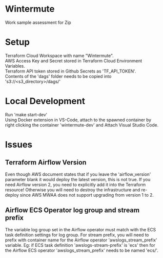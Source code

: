 # Wintermute
Work sample assessment for Zip

# Setup
Terraform Cloud Workspace with name "Wintermute". <br>
AWS Access Key and Secret stored in Terraform Cloud Environment Variables. <br>
Terraform API token stored in Github Secrets as 'TF_API_TOKEN'. <br>
Contents of the 'dags' folder needs to be copied into 's3://<s3_directory>/dags/' <br>

# Local Development
Run 'make start-dev' <br>
Using Docker extension in VS-Code, attach to the spawned container by right clicking the container 'wintermute-dev' and Attach Visual Studio Code.

# Issues
## Terraform Airflow Version
Even though AWS document states that if you leave the 'airflow_version' parameter blank it would deploy the latest version, this is not true. If you need Airflow version 2, you need to explicitly add it into the Terraform resource! Otherwise you will need to destroy the infrastructure and re-deploy since AWS MWAA does not support upgrading from version 1 to 2.

## Airflow ECS Operator log group and stream prefix
The variable log group set in the Airflow operator must match with the ECS task definition settings for log group. For stream prefix, you will need to prefix with container name for the Airflow operator 'awslogs_stream_prefix' variable. Eg: if ECS task definition 'awslogs-stream-prefix' is 'ecs' then for the Airflow ECS operator 'awslogs_stream_prefix' needs to be named 'ecs/<container name>'.